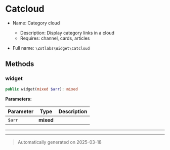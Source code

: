 
# Catcloud

* Name: Category cloud
  * Description: Display category links in a cloud
  * Requires: channel, cards, articles



* Full name: `\Zotlabs\Widget\Catcloud`




## Methods


### widget



```php
public widget(mixed $arr): mixed
```








**Parameters:**

| Parameter | Type | Description |
|-----------|------|-------------|
| `$arr` | **mixed** |  |





***


***
> Automatically generated on 2025-03-18

